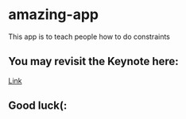 # amazing-app
This app is to teach people how to do constraints

## You may revisit the Keynote here:
[Link](https://drive.google.com/file/d/1GWdAnNwG2AIf5y44JxBdcSR6_J_lEfTC/view?usp=sharing)

## Good luck(:
